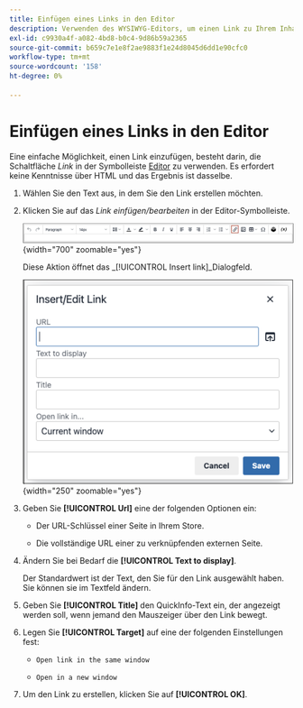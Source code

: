 ```yaml
---
title: Einfügen eines Links in den Editor
description: Verwenden des WYSIWYG-Editors, um einen Link zu Ihrem Inhalt hinzuzufügen
exl-id: c9930a4f-a082-4bd8-b0c4-9d86b59a2365
source-git-commit: b659c7e1e8f2ae9883f1e24d8045d6dd1e90cfc0
workflow-type: tm+mt
source-wordcount: '158'
ht-degree: 0%

---
```


# Einfügen eines Links in den Editor

Eine einfache Möglichkeit, einen Link einzufügen, besteht darin, die Schaltfläche _Link_ in der Symbolleiste [Editor](editor.md) zu verwenden. Es erfordert keine Kenntnisse über HTML und das Ergebnis ist dasselbe.

1. Wählen Sie den Text aus, in dem Sie den Link erstellen möchten.

1. Klicken Sie auf das _Link einfügen/bearbeiten_ in der Editor-Symbolleiste.

   ![Editor-Symbolleiste - Link einfügen](./assets/editor-toolbar-link-button.png){width="700" zoomable="yes"}

   Diese Aktion öffnet das _[!UICONTROL Insert link]_Dialogfeld.

   ![Editor - Dialogfeld „Link einfügen“](./assets/editor-dialog-insert-link.png){width="250" zoomable="yes"}

1. Geben Sie **[!UICONTROL Url]** eine der folgenden Optionen ein:

   - Der URL-Schlüssel einer Seite in Ihrem Store.

   - Die vollständige URL einer zu verknüpfenden externen Seite.

1. Ändern Sie bei Bedarf die **[!UICONTROL Text to display]**.

   Der Standardwert ist der Text, den Sie für den Link ausgewählt haben. Sie können sie im Textfeld ändern.

1. Geben Sie **[!UICONTROL Title]** den QuickInfo-Text ein, der angezeigt werden soll, wenn jemand den Mauszeiger über den Link bewegt.

1. Legen Sie **[!UICONTROL Target]** auf eine der folgenden Einstellungen fest:

   - `Open link in the same window`

   - `Open in a new window`

1. Um den Link zu erstellen, klicken Sie auf **[!UICONTROL OK]**.
